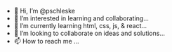 - 👋 Hi, I’m @pschleske
- 👀 I’m interested in learning and collaborating...
- 🌱 I’m currently learning html, css, js, & react...
- 💞️ I’m looking to collaborate on ideas and solutions...
- 📫 How to reach me ...

<!---
pschleske/pschleske is a ✨ special ✨ repository because its `README.md` (this file) appears on your GitHub profile.
You can click the Preview link to take a look at your changes.
--->
